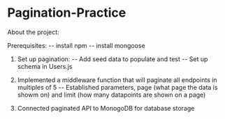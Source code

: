 # Pagination-Practice
About the project:

Prerequisites:
    -- install npm 
    -- install mongoose

1. Set up pagination:
    -- Add seed data to populate and test 
    -- Set up schema in Users.js 

2. Implemented a middleware function that will paginate all endpoints in multiples of 5
    -- Established parameters, page (what page the data is showm on) and limit (how many datapoints are shown on a page)

3. Connected paginated API to MonogoDB for database storage 
